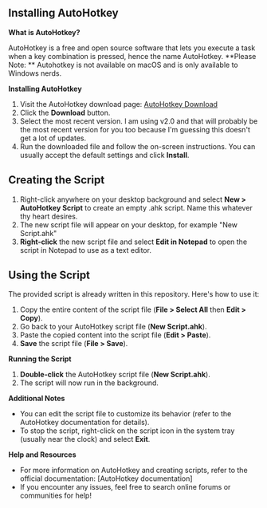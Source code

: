 ## Installing AutoHotkey

**What is AutoHotkey?**

AutoHotkey is a free and open source software that lets you execute a task when a key combination is pressed, hence the name AutoHotkey. **Please Note: ** Autohotkey is not available on macOS and is only available to Windows nerds.

**Installing AutoHotkey**

1. Visit the AutoHotkey download page: [AutoHotkey Download](https://www.autohotkey.com/)
2. Click the **Download** button.
3. Select the most recent version. I am using v2.0 and that will probably be the most recent version for you too because I'm guessing this doesn't get a lot of updates.
4. Run the downloaded file and follow the on-screen instructions. You can usually accept the default settings and click **Install**.

## Creating the Script

1. Right-click anywhere on your desktop background and select **New > AutoHotkey Script** to create an empty .ahk script. Name this whatever thy heart desires. 
2. The new script file will appear on your desktop, for example "New Script.ahk" 
4. **Right-click** the new script file and select **Edit in Notepad** to open the script in Notepad to use as a text editor. 

## Using the Script

The provided script is already written in this repository. Here's how to use it:

1. Copy the entire content of the script file (**File > Select All** then **Edit > Copy**).
2. Go back to your AutoHotkey script file (**New Script.ahk**).
3. Paste the copied content into the script file (**Edit > Paste**).
4. **Save** the script file (**File > Save**).

**Running the Script**

1. **Double-click** the AutoHotkey script file (**New Script.ahk**). 
2. The script will now run in the background.

**Additional Notes**

* You can edit the script file to customize its behavior (refer to the AutoHotkey documentation for details).
* To stop the script, right-click on the script icon in the system tray (usually near the clock) and select **Exit**.

**Help and Resources**

* For more information on AutoHotkey and creating scripts, refer to the official documentation: [AutoHotkey documentation]
* If you encounter any issues, feel free to search online forums or communities for help!
